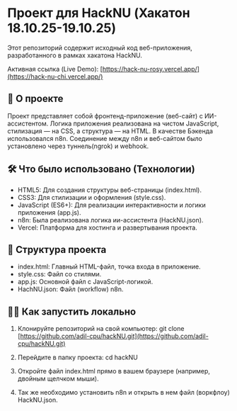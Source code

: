 # Проект для HackNU (Хакатон 18.10.25-19.10.25)

Этот репозиторий содержит исходный код веб-приложения, разработанного в рамках хакатона HackNU.

Активная ссылка (Live Demo): [https://hack-nu-rosy.vercel.app/](https://hack-nu-chi.vercel.app/)

## 🚀 О проекте

Проект представляет собой фронтенд-приложение (веб-сайт) с ИИ-ассистентом. Логика приложения реализована на чистом JavaScript, стилизация — на CSS, а структура — на HTML. В качестве Бэкенда использовался n8n. Соединение между n8n и веб-сайтом было установлено через туннель(ngrok) и webhook.

## 🛠 Что было использовано (Технологии)

* HTML5: Для создания структуры веб-страницы (index.html).
* CSS3: Для стилизации и оформления (style.css).
* JavaScript (ES6+): Для реализации интерактивности и логики приложения (app.js).
* n8n: Была реализована логика ии-ассистента (HackNU.json).
* Vercel: Платформа для хостинга и развертывания проекта.

## 📁 Структура проекта

* index.html: Главный HTML-файл, точка входа в приложение.
* style.css: Файл со стилями.
* app.js: Основной файл с JavaScript-логикой.
* HachNU.json: Файл (workflow) n8n.

## 🏃‍♂️ Как запустить локально

1.  Клонируйте репозиторий на свой компьютер:
        git clone [https://github.com/adil-cpu/hackNU.git](https://github.com/adil-cpu/hackNU.git)
    
2.  Перейдите в папку проекта:
        cd hackNU
    
3.  Откройте файл index.html прямо в вашем браузере (например, двойным щелчком мыши).
   
5.  Так же необходимо установить n8n и открыть в нем файл (воркфлоу) HackNU.json.
